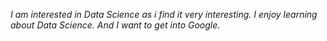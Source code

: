 *I am interested in Data Science as i find it very interesting. I enjoy learning about Data Science. And I want to get into Google.*
